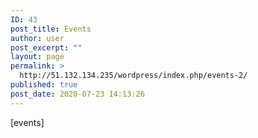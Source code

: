 ```yaml
---
ID: 43
post_title: Events
author: user
post_excerpt: ""
layout: page
permalink: >
  http://51.132.134.235/wordpress/index.php/events-2/
published: true
post_date: 2020-07-23 14:13:26
---
```

<p>[events]</p>
<!-- wp:tribe/tickets -->
<div class="wp-block-tribe-tickets"></div>
<!-- /wp:tribe/tickets -->
<!-- wp:paragraph -->
<p></p>
<!-- /wp:paragraph -->